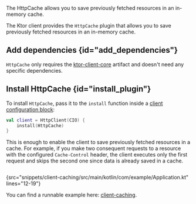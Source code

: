 [//]: # (title: Caching)

<microformat>
<var name="example_name" value="client-caching"/>
<include src="lib.xml" include-id="download_example"/>
</microformat>

<excerpt>
The HttpCache allows you to save previously fetched resources in an in-memory cache.
</excerpt>

The Ktor client provides the `HttpCache` plugin that allows you to save previously fetched resources in an in-memory cache.


## Add dependencies {id="add_dependencies"}
`HttpCache` only requires the [ktor-client-core](client.md#client-dependency) artifact and doesn't need any specific dependencies.

## Install HttpCache {id="install_plugin"}
To install `HttpCache`, pass it to the `install` function inside a [client configuration block](client.md#configure-client):
```kotlin
val client = HttpClient(CIO) {
    install(HttpCache)
}
```

This is enough to enable the client to save previously fetched resources in a cache. For example, if you make two consequent requests to a resource with the configured `Cache-Control` header, the client executes only the first request and skips the second one since data is already saved in a cache.

```kotlin
```
{src="snippets/client-caching/src/main/kotlin/com/example/Application.kt" lines="12-19"}

You can find a runnable example here: [client-caching](https://github.com/ktorio/ktor-documentation/tree/main/codeSnippets/snippets/client-caching).
